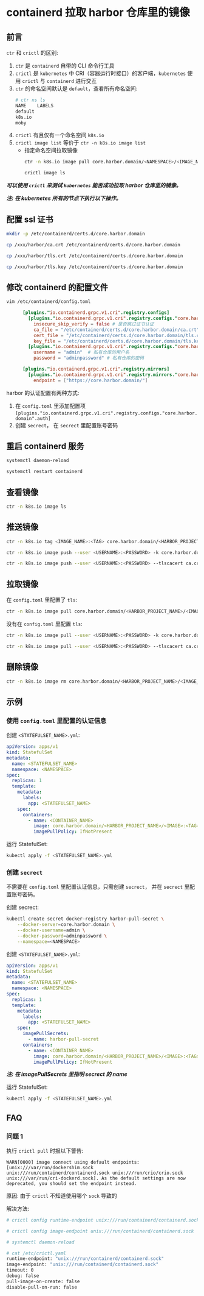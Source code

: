 # containerd 拉取 harbor 仓库里的镜像

## 前言

```ctr``` 和 ```crictl``` 的区别:

1. ```ctr``` 是 ```containerd``` 自带的 CLI 命令行工具
2. ```crictl``` 是 ```kubernetes``` 中 CRI（容器运行时接口）的客户端，```kubernetes``` 使用 ```crictl``` 与 ```containerd``` 进行交互
3. ```ctr``` 的命名空间默认是 ```default```，查看所有命名空间:
   ```bash
   # ctr ns ls
   NAME    LABELS 
   default        
   k8s.io         
   moby           
   ```
4. ```crictl``` 有且仅有一个命名空间 ```k8s.io```
5. ```crictl image list``` 等价于 ```ctr -n k8s.io image list```
   - 指定命名空间拉取镜像
      ```bash
      ctr -n k8s.io image pull core.harbor.domain/<NAMESPACE>/<IMAGE_NAME>:<TAG>
      
      crictl image ls
      ```

***可以使用 ```crictl``` 来测试 ```kubernetes``` 能否成功拉取 harbor 仓库里的镜像。***

***注: 在 kubernetes 所有的节点下执行以下操作。***

##  配置 ssl 证书

```bash
mkdir -p /etc/containerd/certs.d/core.harbor.domain

cp /xxx/harbor/ca.crt /etc/containerd/certs.d/core.harbor.domain

cp /xxx/harbor/tls.crt /etc/containerd/certs.d/core.harbor.domain

cp /xxx/harbor/tls.key /etc/containerd/certs.d/core.harbor.domain
```

## 修改 containerd 的配置文件

```bash
vim /etc/containerd/config.toml
```

```toml
      [plugins."io.containerd.grpc.v1.cri".registry.configs]
        [plugins."io.containerd.grpc.v1.cri".registry.configs."core.harbor.domain".tls]
          insecure_skip_verify = false # 是否跳过证书认证
          ca_file = "/etc/containerd/certs.d/core.harbor.domain/ca.crt" # CA 证书
          cert_file = "/etc/containerd/certs.d/core.harbor.domain/tls.crt" # harbor 证书
          key_file = "/etc/containerd/certs.d/core.harbor.domain/tls.key" # harbor 私钥 
        [plugins."io.containerd.grpc.v1.cri".registry.configs."core.harbor.domain".auth]
          username = "admin"  # 私有仓库的用户名
          password = "adminpassword" # 私有仓库的密码

      [plugins."io.containerd.grpc.v1.cri".registry.mirrors]
        [plugins."io.containerd.grpc.v1.cri".registry.mirrors."core.harbor.domain"] # 配置私有仓库
          endpoint = ["https://core.harbor.domain/"]
```

harbor 的认证配置有两种方式:

1. 在 ```config.toml``` 里添加配置项 ```[plugins."io.containerd.grpc.v1.cri".registry.configs."core.harbor.domain".auth]```
2. 创建 ```secrect```， 在 ```secrect``` 里配置账号密码

## 重启 containerd 服务

```bash
systemctl daemon-reload

systemctl restart containerd
```

## 查看镜像

```bash
ctr -n k8s.io image ls
```

## 推送镜像

```bash
ctr -n k8s.io tag <IMAGE_NAME>:<TAG> core.harbor.domain/<HARBOR_PROJECT_NAME>/<IMAGE_NAME>:<TAG>

ctr -n k8s.io image push --user <USERNAME>:<PASSWORD> -k core.harbor.domain/<HARBOR_PROJECT_NAME>/<IMAGE_NAME>:<TAG>

ctr -n k8s.io image push --user <USERNAME>:<PASSWORD> --tlscacert ca.crt core.harbor.domain/<HARBOR_PROJECT_NAME>/<IMAGE_NAME>:<TAG>
```

## 拉取镜像

在 ```config.toml``` 里配置了 ```tls```:

```bash
ctr -n k8s.io image pull core.harbor.domain/<HARBOR_PROJECT_NAME>/<IMAGE_NAME>:<TAG>
```

没有在 ```config.toml``` 里配置 ```tls```:

```bash
ctr -n k8s.io image pull --user <USERNAME>:<PASSWORD> -k core.harbor.domain/<HARBOR_PROJECT_NAME>/<IMAGE_NAME>:<TAG>

ctr -n k8s.io image pull --user <USERNAME>:<PASSWORD> --tlscacert ca.crt core.harbor.domain/<HARBOR_PROJECT_NAME>/<IMAGE_NAME>:<TAG>
```

## 删除镜像

```bash
ctr -n k8s.io image rm core.harbor.domain/<HARBOR_PROJECT_NAME>/<IMAGE_NAME>:<TAG>
```

## 示例

### 使用 ```config.toml``` 里配置的认证信息

创建 ```<STATEFULSET_NAME>.yml```:

```yml
apiVersion: apps/v1
kind: StatefulSet
metadata:
  name: <STATEFULSET_NAME>
  namespace: <NAMESPACE>
spec:
  replicas: 1
  template:
    metadata:
      labels:
        app: <STATEFULSET_NAME>
    spec:
      containers:
        - name: <CONTAINER_NAME>
          image: core.harbor.domain/<HARBOR_PROJECT_NAME>/<IMAGE>:<TAG>
          imagePullPolicy: IfNotPresent
```

运行 StatefulSet:

```bash
kubectl apply -f <STATEFULSET_NAME>.yml
```

### 创建 ```secrect```

不需要在 ```config.toml``` 里配置认证信息，只需创建 ```secrect```， 并在 ```secrect``` 里配置账号密码。

创建 secrect:

```bash
kubectl create secret docker-registry harbor-pull-secret \
    --docker-server=core.harbor.domain \
    --docker-username=admin \
    --docker-password=adminpassword \
    --namespace=<NAMESPACE>
```

创建 ```<STATEFULSET_NAME>.yml```:

```yml
apiVersion: apps/v1
kind: StatefulSet
metadata:
  name: <STATEFULSET_NAME>
  namespace: <NAMESPACE>
spec:
  replicas: 1
  template:
    metadata:
      labels:
        app: <STATEFULSET_NAME>
    spec:
      imagePullSecrets:
        - name: harbor-pull-secret
      containers:
        - name: <CONTAINER_NAME>
          image: core.harbor.domain/<HARBOR_PROJECT_NAME>/<IMAGE>:<TAG>
          imagePullPolicy: IfNotPresent
```

***注: 在 imagePullSecrets 里指明 secrect 的 name***

运行 StatefulSet:

```bash
kubectl apply -f <STATEFULSET_NAME>.yml
```

## FAQ

### 问题 1

执行 ```crictl pull``` 时报以下警告:

```
WARN[0000] image connect using default endpoints: [unix:///var/run/dockershim.sock unix:///run/containerd/containerd.sock unix:///run/crio/crio.sock unix:///var/run/cri-dockerd.sock]. As the default settings are now deprecated, you should set the endpoint instead.
```

原因: 由于 ```crictl``` 不知道使用哪个 ```sock``` 导致的

解决方法:

```bash
# crictl config runtime-endpoint unix:///run/containerd/containerd.sock

# crictl config image-endpoint unix:///run/containerd/containerd.sock

# systemctl daemon-reload

# cat /etc/crictl.yaml
runtime-endpoint: "unix:///run/containerd/containerd.sock"
image-endpoint: "unix:///run/containerd/containerd.sock"
timeout: 0
debug: false
pull-image-on-create: false
disable-pull-on-run: false
```
